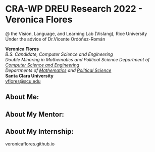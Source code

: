 # CRA-WP DREU Research 2022 - Veronica Flores     
@ the Vision, Language, and Learning Lab (Vislang), Rice University   
Under the advice of Dr.Vicente Ordóñez-Román

**Veronica Flores**   
*B.S. Candidate, Computer Science and Engineering  
Double Minoring in Mathematics and Political Science
Department of [Computer Science and Engineering](https://www.scu.edu/engineering/academic-programs/department-of-computer-engineering/)  
Departments of [Mathematics](https://www.scu.edu/cas/mathcs/) and [Political Science](https://www.scu.edu/cas/political-science/)*   
**Santa Clara University**   
vflores@scu.edu

## About Me:

## About My Mentor:

## About My Internship:

veronicaflores.github.io
